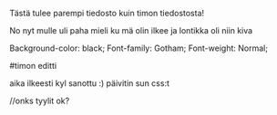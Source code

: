 Tästä tulee parempi tiedosto kuin timon tiedostosta!

No nyt mulle uli paha mieli ku mä olin ilkee ja lontikka oli niin kiva

Background-color: black;
Font-family: Gotham;
Font-weight: Normal;

#timon editti

aika ilkeesti kyl sanottu :) päivitin sun css:t 

//onks tyylit ok? 
